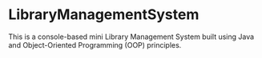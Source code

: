 # LibraryManagementSystem
This is a console-based mini Library Management System built using Java and Object-Oriented Programming (OOP) principles.
